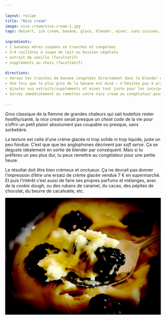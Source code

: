 ```yaml
---

layout: recipe
title: "Nice cream"
image: nice-cream/nice-cream-1.jpg
tags: dessert, ice cream, banane, glace, blender, mixer, sans cuisson, soft-serve, healthy, sans sorbetière

ingredients:
- 2 bananes mûres coupées en tranches et congelées
- 2–4 cuillères à soupe de lait ou boisson végétale
- extrait de vanille (facultatif)
- suppléments au choix (facultatif)

directions:
- Versez les tranches de banane congelées directement dans le blender et commencez à mixer. Il faut que votre blender puisse tourner à haute vitesse ou, à défaut, dispose d’une fonction pour piller la glace.
- Une fois que le plus gros de la banane est mixé – n’hésitez pas à arrêter le blender pour racler les bords –, ajoutez du lait/boisson végétale cuillère à soupe par cuillère à soupe.
- Ajoutez vos extraits/suppléments et mixez tout juste pour les incorporer.
- Servez immédiatement ou remettez votre nice cream au congélateur pour 1 heure.

---
```


Gros classique de la flemme de grandes chaleurs qui sait toutefois rester <i lang="en">healthy</i>/santé, la <i lang="en">nice cream</i> serait presque un <i lang="en">cheat code</i> de la vie pour s’offrir un petit plaisir absolument pas coupable ou presque, sans sorbetière.

La texture est celle d’une crème glacée ni trop solide ni trop liquide, juste un peu fondue. C’est que que les anglophones décrivent par <i lang="en">soft serve</i>. Ça se déguste idéalement en sortie de blender par conséquent. Mais si tu préfères un peu plus dur, tu peux remettre au congélateur pour une petite heure.

Le résultat doit être bien crémeux et onctueux. Ça ne devrait pas donner l’impression d’être une ersatz de crème glacée vendue 7&nbsp;€ en supermarché. Et puis l’intérêt c’est aussi de faire ses propres parfums et mélanges, avec de la <i lang="en">cookie dough</i>, ou des rubans de caramel, du cacao, des pépites de chocolat, du beurre de cacahuète, etc.

![Là clairement on peut voir que c’est une mousse très fragile et aérée, pas comme la mousse comme tu la vois en cuisine généralement. D’où le terme d’écume.](../images/nice-cream/nice-cream-2.jpg)